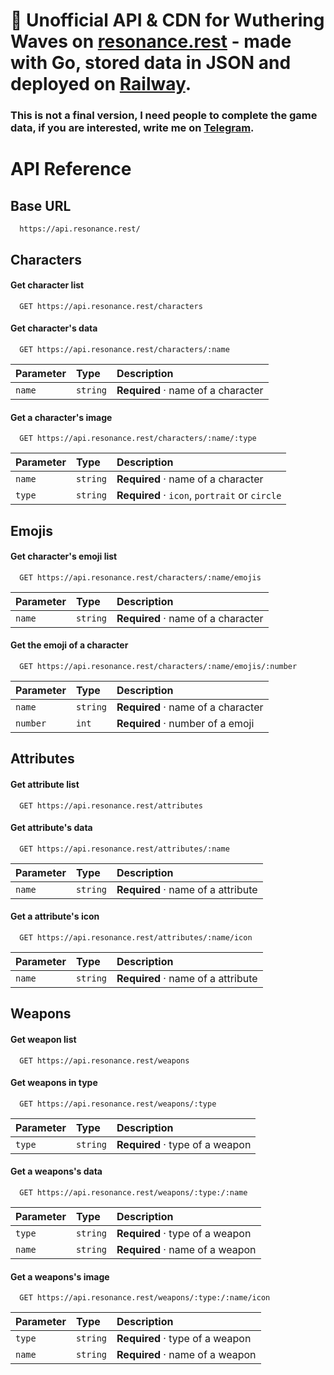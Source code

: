 # 🔗 Unofficial API & CDN for Wuthering Waves on [**resonance.rest**](https://api.resonance.rest) - made with **Go**, stored data in **JSON** and deployed on [**Railway**](https://railway.app).

### This is **not** a final version, I need people to complete the game data, if you are interested, write me on [**Telegram**](https://t.me/whosneksio).


# API Reference

## Base URL

```http
  https://api.resonance.rest/
```

## Characters

#### Get character list

```http
  GET https://api.resonance.rest/characters
```

#### Get character's data

```http
  GET https://api.resonance.rest/characters/:name
```

| Parameter | Type     | Description                          |
| :-------- | :------- | :----------------------------------- |
| `name`    | `string` | **Required** · name of a character   |

#### Get a character's image

```http
  GET https://api.resonance.rest/characters/:name/:type
```

| Parameter | Type     | Description                                    |
| :-------- | :------- | :----------------------------------------------|
| `name`    | `string` | **Required** · name of a character             |
| `type`    | `string` | **Required** · `icon`, `portrait` or `circle`  |

## Emojis

#### Get character's emoji list

```http
  GET https://api.resonance.rest/characters/:name/emojis
```

| Parameter | Type     | Description                          |
| :-------- | :------- | :----------------------------------- |
| `name`    | `string` | **Required** · name of a character   |

#### Get the emoji of a character

```http
  GET https://api.resonance.rest/characters/:name/emojis/:number
```

| Parameter | Type     | Description                          |
| :-------- | :------- | :----------------------------------- |
| `name`    | `string` | **Required** · name of a character   |
| `number`  | `int`    | **Required** · number of a emoji     |

## Attributes

#### Get attribute list

```http
  GET https://api.resonance.rest/attributes
```

#### Get attribute's data

```http
  GET https://api.resonance.rest/attributes/:name
```

| Parameter | Type     | Description                          |
| :-------- | :------- | :----------------------------------- |
| `name`    | `string` | **Required** · name of a attribute   |

#### Get a attribute's icon

```http
  GET https://api.resonance.rest/attributes/:name/icon
```

| Parameter | Type     | Description                          |
| :-------- | :------- | :----------------------------------- |
| `name`    | `string` | **Required** · name of a attribute   |

## Weapons

#### Get weapon list

```http
  GET https://api.resonance.rest/weapons
```

#### Get weapons in type

```http
  GET https://api.resonance.rest/weapons/:type
```

| Parameter | Type     | Description                          |
| :-------- | :------- | :----------------------------------- |
| `type`    | `string` | **Required** · type of a weapon      |

#### Get a weapons's data

```http
  GET https://api.resonance.rest/weapons/:type:/:name
```

| Parameter | Type     | Description                          |
| :-------- | :------- | :----------------------------------- |
| `type`    | `string` | **Required** · type of a weapon      |
| `name`    | `string` | **Required** · name of a weapon      |

#### Get a weapons's image

```http
  GET https://api.resonance.rest/weapons/:type:/:name/icon
```

| Parameter | Type     | Description                          |
| :-------- | :------- | :----------------------------------- |
| `type`    | `string` | **Required** · type of a weapon      |
| `name`    | `string` | **Required** · name of a weapon      |


